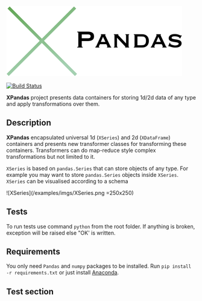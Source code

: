 ![Logo](/examples/imgs/Logo.png)

[![Build Status](https://travis-ci.com/kiraly-group/XPandas.svg?token=WzNyjqtwC8PwsMtns62p&branch=master)](https://travis-ci.com/kiraly-group/transformers)


**XPandas** project presents data containers for storing 1d/2d data of any type
 and apply transformations over them.


## Description

**XPandas** encapsulated universal 1d (`XSeries`) and 2d (`XDataFrame`) containers and
presents new transformer classes for transforming these containers. Transformers can 
do map-reduce style complex transformations but not limited to it.

`XSeries` is based on `pandas.Series` that can store objects of any type.
For example you may want to store `pandas.Series` objects inside `XSeries`.
`XSeries` can be visualised according to a schema

![XSeries](/examples/imgs/XSeries.png =250x250)


## Tests

To run tests use command ```python``` from the root folder.
If anything is broken, exception will be raised else "OK' is written.

## Requirements

You only need `Pandas` and `numpy` packages to be installed.
Run `pip install -r requirements.txt` or just install [Anaconda](https://www.continuum.io/downloads).

## Test section